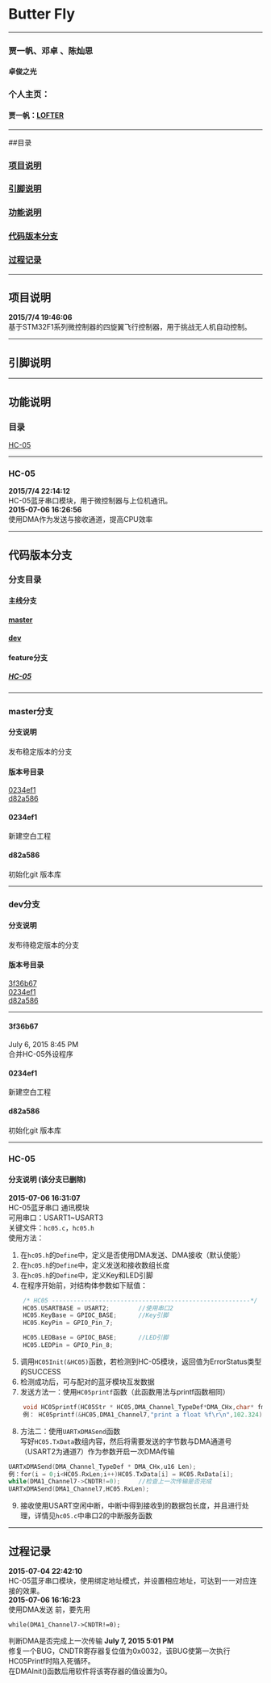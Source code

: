 # Butter Fly
****************************************************************

### 贾一帆、邓卓 、陈灿思 
#### 卓俊之光

### 个人主页：
#### 贾一帆：[LOFTER ]( http://nottechnology.lofter.com/)


*************************************************************************
##目录
###  [项目说明](#项目说明)
###  [引脚说明](#引脚说明)
### [功能说明](#功能说明)
### [代码版本分支](#代码版本分支)
### [过程记录](#过程记录)
*************************************************************************
## <a name = "项目说明" />项目说明
**2015/7/4 19:46:06**   
基于STM32F1系列微控制器的四旋翼飞行控制器，用于挑战无人机自动控制。
*************************************************************************
## <a name = "引脚说明" />引脚说明
*************************************************************************
## <a name = "功能说明" />功能说明
### 目录
[HC-05](#HC-05)
************************************************
### <a name = "HC-05"/>HC-05
**2015/7/4 22:14:12**    
HC-05蓝牙串口模块，用于微控制器与上位机通讯。  
**2015-07-06 16:26:56**  
使用DMA作为发送与接收通道，提高CPU效率
*************************************************************************
## <a name = "代码版本分支"/>代码版本分支  
### 分支目录  
####  主线分支  
#### [master](#master)   
#### [dev](#dev)  

#### feature分支  
##### [HC-05](#HC-05branch)
*********************************************************
### <a name = "master" />master分支  
#### 分支说明 
发布稳定版本的分支  
#### 版本号目录  
[0234ef1](#0234ef1master)  
[d82a586](#d82a586master)  

#### <a name = "0234ef1master" />0234ef1  
新建空白工程  
#### <a name = "d82a586master" />d82a586  
初始化git 版本库  

_________________________________________
### <a name = "dev" />dev分支  
#### 分支说明  
发布待稳定版本的分支  
#### 版本号目录  
[3f36b67](#3f36b67)  
[0234ef1](#0234ef1)  
[d82a586](#d82a586)  

_ _ _

#### <a name = "3f36b67" />3f36b67  
July 6, 2015 8:45 PM  
合并HC-05外设程序  
#### <a name = "0234ef1" />0234ef1  
新建空白工程  
#### <a name = "d82a586" />d82a586  
初始化git 版本库  
_________________________________________
### <a name = "HC-05branch" />  HC-05 
#### 分支说明 (该分支已删除)
**2015-07-06 16:31:07**  
HC-05蓝牙串口 通讯模块  
可用串口：USART1~USART3  
关键文件：`hc05.c`，`hc05.h`  
使用方法：    
1. 在`hc05.h`的`Define`中，定义是否使用DMA发送、DMA接收（默认使能）    
2. 在`hc05.h`的`Define`中，定义发送和接收数组长度  
3. 在`hc05.h`的`Define`中，定义Key和LED引脚  
4. 在程序开始前，对结构体参数如下赋值： 
``` C  
	/* HC05 -------------------------------------------------------*/  
	HC05.USARTBASE = USART2;		//使用串口2	  
	HC05.KeyBase = GPIOC_BASE;		//Key引脚  
	HC05.KeyPin = GPIO_Pin_7;  

	HC05.LEDBase = GPIOC_BASE;		//LED引脚  
	HC05.LEDPin = GPIO_Pin_8;   
```   
5. 调用`HC05Init(&HC05)`函数，若检测到HC-05模块，返回值为ErrorStatus类型的SUCCESS  
6. 检测成功后，可与配对的蓝牙模块互发数据
7. 发送方法一：使用`HC05printf`函数（此函数用法与printf函数相同）
``` c
    void HC05printf(HC05Str * HC05,DMA_Channel_TypeDef*DMA_CHx,char* fmt,...)
    例： HC05printf(&HC05,DMA1_Channel7,"print a float %f\r\n",102.324);    //函数内已包含检测上一次传输是否完成的函数
```
8. 方法二：使用`UARTxDMASend`函数  
写好`HC05.TxData`数组内容，然后将需要发送的字节数与DMA通道号（USART2为通道7）作为参数开启一次DMA传输
``` c
UARTxDMASend(DMA_Channel_TypeDef * DMA_CHx,u16 Len);  
例：for(i = 0;i<HC05.RxLen;i++)HC05.TxData[i] = HC05.RxData[i];  
while(DMA1_Channel7->CNDTR!=0);	    //检查上一次传输是否完成
UARTxDMASend(DMA1_Channel7,HC05.RxLen);  
```

9. 接收使用USART空闲中断，中断中得到接收到的数据包长度，并且进行处理，详情见`hc05.c`中串口2的中断服务函数
******************************************************************************
## <a name = "过程记录" /> 过程记录
**2015-07-04 22:42:10**   
HC-05蓝牙串口模块，使用绑定地址模式，并设置相应地址，可达到一一对应连接的效果。  
**2015-07-06 16:16:23**  
使用DMA发送 前，要先用    
```
while(DMA1_Channel7->CNDTR!=0);	
```  
判断DMA是否完成上一次传输
**July 7, 2015 5:01 PM**  
修复一个BUG，CNDTR寄存器复位值为0x0032，该BUG使第一次执行HC05Printf时陷入死循环。  
在DMAInit()函数后用软件将该寄存器的值设置为0。